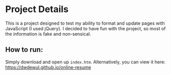 # Project Details
This is a project designed to test my ability to format and update pages with JavaScript (I used jQuery). I decided to have fun with the project, so most of the information is fake and non-sensical.

## How to run:
Simply download and open up ```index.htm```. Alternatively, you can view it here: https://dwdewul.github.io/online-resume
